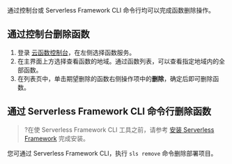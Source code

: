 通过控制台或 Serverless Framework CLI 命令行均可以完成函数删除操作。

## 通过控制台删除函数

1. 登录 [云函数控制台](https://console.cloud.tencent.com/scf)，在左侧选择函数服务。
2. 在主界面上方选择查看函数的地域。通过函数列表，可以查看指定地域内的全部函数。
3. 在列表页中，单击期望删除的函数右侧操作项中的**删除**，确定后即可删除函数。


## 通过 Serverless Framework CLI 命令行删除函数
>?在使 Serverless Framework CLI 工具之前，请参考 [安装 Serverless Framework](https://cloud.tencent.com/document/product/583/44753) 完成安装。
>
您可通过 Serverless Framework CLI，执行 `sls remove` 命令删除部署项目。

